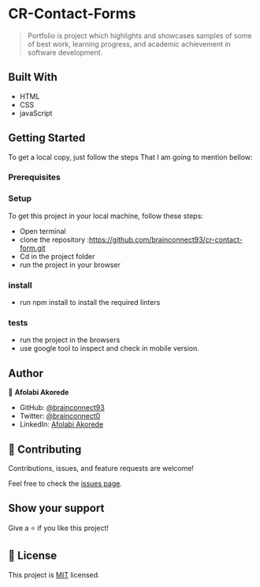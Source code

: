 # CR-Contact-Forms

> Portfolio is project which highlights and showcases samples of some of best work, learning progress, and academic achievement in software development.

## Built With

- HTML 
- CSS
- javaScript


## Getting Started
To get a local copy, just follow the steps That I am going to mention bellow:

### Prerequisites

### Setup
To get this project in your local machine, follow these steps:
- Open terminal 
- clone the repository :https://github.com/brainconnect93/cr-contact-form.git
- Cd in the project folder
- run the project in your browser

### install
 - run npm install to install the required linters

 ### tests
 - run the project in the browsers 
 - use google tool to inspect and check in mobile version.

## Author
👤 **Afolabi Akorede**

- GitHub: [@brainconnect93](https://github.com/brainconnect93)
- Twitter: [@brainconnect0](https://twitter.com/brainconnect0)
- LinkedIn: [Afolabi Akorede](https://linkedin.com/in/brainconnect93)


## 🤝 Contributing

Contributions, issues, and feature requests are welcome!

Feel free to check the [issues page](../../issues/).

## Show your support

Give a ⭐️ if you like this project!

## 📝 License

This project is [MIT](./MIT.md) licensed.